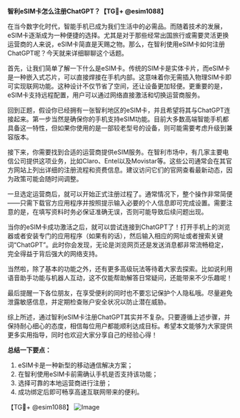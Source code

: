 **智利eSIM卡怎么注册ChatGPT？【TG💪+ @esim1088】**

在当今数字化时代，智能手机已成为我们生活中的必需品。而随着技术的发展，eSIM卡逐渐成为一种便捷的选择。尤其是对于那些经常出国旅行或需要灵活更换运营商的人来说，eSIM卡简直是天赐之物。那么，在智利使用eSIM卡如何注册ChatGPT呢？今天就来详细聊聊这个话题。

首先，让我们简单了解一下什么是eSIM卡。传统的SIM卡是实体卡片，而eSIM卡是一种嵌入式芯片，可以直接焊接在手机内部。这意味着你无需插入物理SIM卡即可实现联网功能。这种设计不仅节省了空间，还让设备更加轻便。更重要的是，eSIM卡支持远程配置，用户可以通过网络直接激活和切换运营商服务。

回到正题，假设你已经拥有一张智利地区的eSIM卡，并且希望将其与ChatGPT连接起来。第一步当然是确保你的手机支持eSIM功能。目前大多数高端智能手机都具备这一特性，但如果你使用的是一部较老型号的设备，则可能需要考虑升级到兼容版本。

接下来，你需要找到合适的运营商提供eSIM服务。在智利市场中，有几家主要电信公司提供这项业务，比如Claro、Entel以及Movistar等。这些公司通常会在其官方网站上列出详细的注册流程和资费信息。建议访问它们的官网查看最新动态，因为政策可能会随时间调整。

一旦选定运营商后，就可以开始正式注册过程了。通常情况下，整个操作非常简便——只需下载官方应用程序并按照提示输入必要的个人信息即可完成设置。需要注意的是，在填写资料时务必保证准确无误，否则可能导致后续问题出现。

当你的eSIM卡成功激活之后，就可以尝试连接到ChatGPT了！打开手机上的浏览器或者安装专门的应用程序（如果有的话），然后输入相应的网址或者搜索关键词“ChatGPT”。此时你会发现，无论是浏览网页还是发送消息都非常流畅稳定，完全得益于背后强大的网络支持。

当然啦，除了基本的功能之外，还有更多高级玩法等待着大家去探索。比如说利用语音助手功能与机器人互动，这不仅能帮助解答日常疑问，还能带来不少乐趣呢！

最后提醒一下各位朋友，在享受便利的同时也不要忘记保护个人隐私哦。尽量避免泄露敏感信息，并定期检查账户安全状况以防止潜在威胁。

综上所述，通过智利eSIM卡注册ChatGPT其实并不复杂。只要遵循上述步骤，并保持耐心细心的态度，相信每位用户都能顺利达成目标。希望本文能够为大家提供更多实用指导，同时也欢迎大家分享自己的经验心得！

**总结一下要点：**
1. eSIM卡是一种新型的移动通信解决方案；
2. 在智利使用eSIM卡前需确认手机是否支持该功能；
3. 选择可靠的本地运营商进行注册；
4. 成功绑定后即可畅享高速互联网带来的便利。

【TG💪+ @esim1088】
![Image](https://i.postimg.cc/4NQfJmqS/Snipaste-2025-05-13-00-14-12.png)